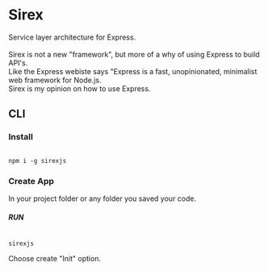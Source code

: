 # Sirex
Service layer architecture for Express.
</br>
</br>
Sirex is not a new "framework", but more of a why of using Express to build API's.</br>
Like the Express webiste says "Express is a fast, unopinionated, minimalist web framework for Node.js.</br>
Sirex is my opinion on how to use Express.

## CLI
### Install
<code>
npm i -g sirexjs
</code>

### Create App
In your project folder or any folder you saved your code. </br>
##### RUN </br>
<code>
sirexjs
</code>

Choose create "Init" option.
